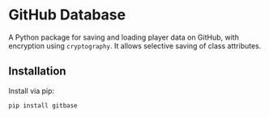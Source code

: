 # GitHub Database

A Python package for saving and loading player data on GitHub, with encryption using `cryptography`. It allows selective saving of class attributes.

## Installation

Install via pip:

```bash
pip install gitbase
